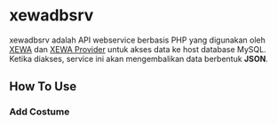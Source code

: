 # xewadbsrv

xewadbsrv adalah API webservice berbasis PHP yang digunakan oleh [XEWA](https://github.com/314Degrees/xewa-customer) dan [XEWA Provider](https://github.com/314Degrees/xewa-provider) untuk akses data ke host database MySQL. Ketika diakses, service ini akan mengembalikan data berbentuk **JSON**.

## How To Use

### Add Costume

